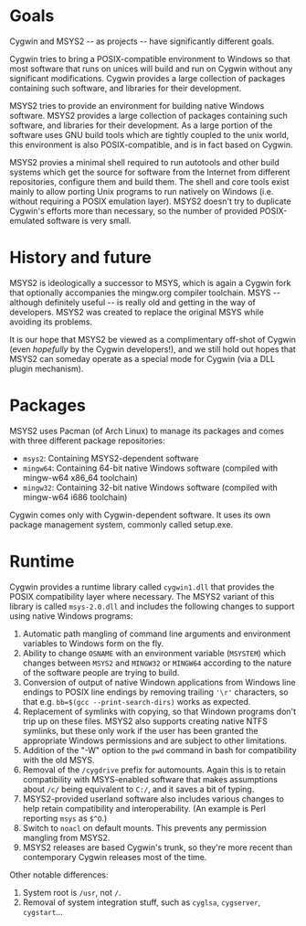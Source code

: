 Goals
=====

Cygwin and MSYS2 -- as projects -- have significantly different goals.

Cygwin tries to bring a POSIX-compatible environment to Windows so that most software that runs on unices will build and run on Cygwin without any significant modifications. Cygwin provides a large collection of packages containing such software, and libraries for their development.

MSYS2 tries to provide an environment for building native Windows software. MSYS2 provides a large collection of packages containing such software, and libraries for their development. As a large portion of the software uses GNU build tools which are tightly coupled to the unix world, this environment is also POSIX-compatible, and is in fact based on Cygwin. 

MSYS2 provies a minimal shell required to run autotools and other build systems which get the source for software from the Internet from different repositories, configure them and build them. The shell and core tools exist mainly to allow porting Unix programs to run natively on Windows (i.e. without requiring a POSIX emulation layer). MSYS2 doesn't try to duplicate Cygwin's efforts more than necessary, so the number of provided POSIX-emulated software is very small.


History and future
==================

MSYS2 is ideologically a successor to MSYS, which is again a Cygwin fork that optionally accompanies the mingw.org compiler toolchain. MSYS -- although definitely useful -- is really old and getting in the way of developers. MSYS2 was created to replace the original MSYS while avoiding its problems.

It is our hope that MSYS2 be viewed as a complimentary off-shot of Cygwin (even *hopefully* by the Cygwin developers!), and we still hold out hopes that MSYS2 can someday operate as a special mode for Cygwin (via a DLL plugin mechanism).


Packages
========

MSYS2 uses Pacman (of Arch Linux) to manage its packages and comes with three different package repositories:
- `msys2`: Containing MSYS2-dependent software
- `mingw64`: Containing 64-bit native Windows software (compiled with mingw-w64 x86_64 toolchain)
- `mingw32`: Containing 32-bit native Windows software (compiled with mingw-w64 i686 toolchain)

Cygwin comes only with Cygwin-dependent software. It uses its own package management system, commonly called setup.exe.


Runtime
=======

Cygwin provides a runtime library called `cygwin1.dll` that provides the POSIX compatibility layer where necessary. The MSYS2 variant of this library is called `msys-2.0.dll` and includes the following changes to support using native Windows programs:

1. Automatic path mangling of command line arguments and environment variables to Windows form on the fly.
2. Ability to change `OSNAME` with an environment variable (`MSYSTEM`) which changes between `MSYS2` and `MINGW32` or `MINGW64` according to the nature of the software people are trying to build.
3. Conversion of output of native Windown applications from Windows line endings to POSIX line endings by removing trailing `'\r'` characters, so that e.g. `bb=$(gcc --print-search-dirs)` works as expected.
4. Replacement of symlinks with copying, so that Windown programs don't trip up on these files. MSYS2 also supports creating native NTFS symlinks, but these only work if the user has been granted the appropriate Windows permissions and are subject to other limitations.
5. Addition of the "-W" option to the `pwd` command in bash for compatibility with the old MSYS.
6. Removal of the `/cygdrive` prefix for automounts. Again this is to retain compatibility with MSYS-enabled software that makes assumptions about `/c/` being equivalent to `C:/`, and it saves a bit of typing.
7. MSYS2-provided userland software also includes various changes to help retain compatibility and interoperability. (An example is Perl reporting `msys` as `$^O`.)
8. Switch to `noacl` on default mounts. This prevents any permission mangling from MSYS2.
9. MSYS2 releases are based Cygwin's trunk, so they're more recent than contemporary Cygwin releases most of the time.

Other notable differences:

1. System root is `/usr`, not `/`.
2. Removal of system integration stuff, such as `cyglsa`, `cygserver`, `cygstart`...

